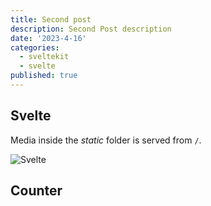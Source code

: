 ```yaml
---
title: Second post
description: Second Post description
date: '2023-4-16'
categories:
  - sveltekit
  - svelte
published: true
---
```


<script>
    import Counter from './counter.svelte'
</script>

## Svelte

Media inside the _static_ folder is served from `/`.

![Svelte](favicon.png)

## Counter

<Counter />
